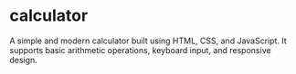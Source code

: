 # calculator
A simple and modern calculator built using HTML, CSS, and JavaScript. It supports basic arithmetic operations, keyboard input, and responsive design.
